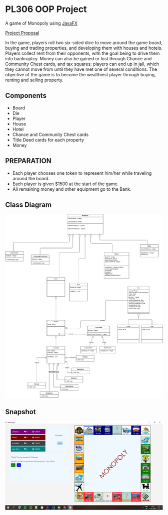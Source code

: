 # PL306 OOP Project

A game of Monopoly using [JavaFX](https://www.oracle.com/java/technologies/javase/javafx-docs.html)

[Project Proposal](https://youtu.be/geBF1JrwKsQ)

In the game, players roll two six-sided dice to move around the game board, buying and trading properties, and developing them with houses and hotels. Players collect rent from their opponents, with the goal being to drive them into bankruptcy. Money can also be gained or lost through Chance and Community Chest cards, and tax squares; players can end up in jail, which they cannot move from until they have met one of several conditions.
The objective of the game is to become the wealthiest player through buying, renting and selling property.

## Components

-   Board
-   Die
-   Player
-   House 
-   Hotel
-   Chance and Community Chest cards
-   Title Deed cards for each property
-   Money

## PREPARATION

-	Each player chooses one token to represent him/her while traveling around the board.
-	Each player is given $1500 at the start of the game.
-	All remaining money and other equipment go to the Bank.


## Class Diagram

![Class Diagram](/src/images/readme-pics/classdiagram.png)

## Snapshot

![Snapshot](/src/images/readme-pics/Screenshot.png)
